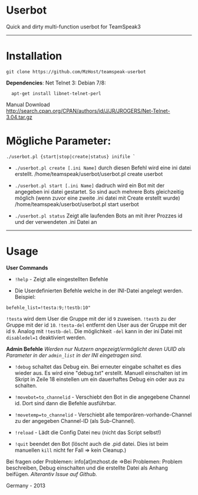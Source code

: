 # Userbot
Quick and dirty multi-function userbot for TeamSpeak3 

---------

# Installation
```
git clone https://github.com/MzHost/teamspeak-userbot
```
**Dependencies**:
Net Telnet 3: 
Debian 7/8:
```
  apt-get install libnet-telnet-perl
```
Manual Download http://search.cpan.org/CPAN/authors/id/J/JR/JROGERS/Net-Telnet-3.04.tar.gz

# Mögliche Parameter:
```
./userbot.pl {start|stop|create|status} inifile `
``` 
*  `./userbot.pl create [.ini Name]` durch diesen Befehl wird eine ini datei erstellt.
   /home/teamspeak/userbot/userbot.pl create userbot 

* `./userbot.pl start [.ini Name]` dadruch wird ein Bot mit der angegeben ini datei gestartet.
So sind auch mehrere Bots gleichzeitig möglich (wenn zuvor eine zweite .ini datei mit Create erstellt wurde)
  /home/teamspeak/userbot/userbot.pl start userbot

* `./userbot.pl status` Zeigt alle laufenden Bots an mit ihrer Prozzes id und der verwendeten .ini Datei an

---------------------------------------------------------------------------------------------------------------------------------------

# Usage

**User Commands**

* `!help` - Zeigt alle eingestellten Befehle

* Die Userdefinierten Befehle welche in der INI-Datei angelegt werden. 
Beispiel:

```
befehle_list=!testa:9;!testb:10"
```
`!testa` wird dem User die Gruppe mit der id `9` zuweisen. 
`!testb` zu der Gruppe mit der id `10`. 
`!testa-del` entfernt den User aus der Gruppe mit der id `9`. 
Analog mit `!testb-del`.
Die möglichkeit `-del` kann in der ini Datei mit `disabledel=1` deaktiviert werden.

**Admin Befehle** 
*Werden nur Nutzern angezeigt/ermöglicht deren UUID als Parameter in der `admin_list` in der INI eingetragen sind.*

* `!debug` schaltet das Debug ein. Bei erneuter eingabe schaltet es dies wieder aus. Es wird eine "debug.txt" erstellt.
Manuell einschalten ist im Skript in Zeile 18 einstellen um ein dauerhaftes Debug ein oder aus zu schalten.

* `!movebot=to_channelid` - Verschiebt den Bot in die angegebene Channel id. Dort sind dann die Befehle ausführbar.

* `!movetemp=to_channelid` - Verschiebt alle temporären-vorhande-Channel zu der angegeben Channel-ID (als Sub-Channel).

* `!reload` - Lädt die Config Datei neu (nicht das Script selbst!)

* `!quit` beendet den Bot (löscht auch die .pid datei. Dies ist beim manuellen `kill` nicht fer Fall => kein Cleanup.)


Bei fragen oder Problemen: info[at]mzhost.de
=>Bei Problemen: Problem beschreiben, Debug einschalten und die erstellte Datei als Anhang beifügen.
*Alterantiv Issue auf Github.*

Germany - 2013
